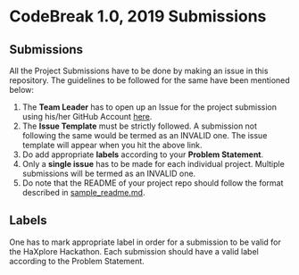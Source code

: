 
# CodeBreak 1.0, 2019 Submissions

## Submissions
All the Project Submissions have to be done by making an issue in this repository. The guidelines to be followed for the same have been mentioned below:
1. The **Team Leader** has to open up an Issue for the project submission using his/her GitHub Account [here](.github/ISSUE_TEMPLATE/submission-template.md).
2. The **Issue Template** must be strictly followed. A submission not following the same would be termed as an INVALID one. The issue template will appear when you hit the above link.
3. Do add appropriate **labels** according to your **Problem Statement**. 
4. Only a **single issue** has to be made for each individual project. Multiple submissions will be termed as an INVALID one.
5. Do note that the README of your project repo should follow the format described in [sample_readme.md](README_TEMPLATE.md).

## Labels
One has to mark appropriate label in order for a submission to be valid for the HaXplore Hackathon. Each submission should have a valid label according to the Problem Statement.
